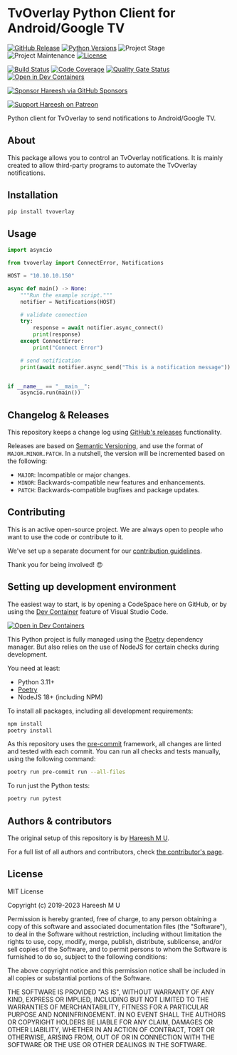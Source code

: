 # TvOverlay Python Client for Android/Google TV

[![GitHub Release][releases-shield]][releases]
[![Python Versions][python-versions-shield]][pypi]
![Project Stage][project-stage-shield]
![Project Maintenance][maintenance-shield]
[![License][license-shield]](.github/LICENSE.md)

[![Build Status][build-shield]][build]
[![Code Coverage][codecov-shield]][codecov]
[![Quality Gate Status][sonarcloud-shield]][sonarcloud]
[![Open in Dev Containers][devcontainer-shield]][devcontainer]

[![Sponsor Hareesh via GitHub Sponsors][github-sponsors-shield]][github-sponsors]

[![Support Hareesh on Patreon][patreon-shield]][patreon]

Python client for TvOverlay to send notifications to Android/Google TV.

## About

This package allows you to control an TvOverlay notifications. It is mainly created to allow third-party programs to automate
the TvOverlay notifications.

## Installation

```bash
pip install tvoverlay
```

## Usage

```python
import asyncio

from tvoverlay import ConnectError, Notifications

HOST = "10.10.10.150"

async def main() -> None:
    """Run the example script."""
    notifier = Notifications(HOST)

    # validate connection
    try:
        response = await notifier.async_connect()
        print(response)
    except ConnectError:
        print("Connect Error")

    # send notification
    print(await notifier.async_send("This is a notification message"))


if __name__ == "__main__":
    asyncio.run(main())
```

## Changelog & Releases

This repository keeps a change log using [GitHub's releases][releases]
functionality.

Releases are based on [Semantic Versioning][semver], and use the format
of `MAJOR.MINOR.PATCH`. In a nutshell, the version will be incremented
based on the following:

- `MAJOR`: Incompatible or major changes.
- `MINOR`: Backwards-compatible new features and enhancements.
- `PATCH`: Backwards-compatible bugfixes and package updates.

## Contributing

This is an active open-source project. We are always open to people who want to
use the code or contribute to it.

We've set up a separate document for our
[contribution guidelines](CONTRIBUTING.md).

Thank you for being involved! :heart_eyes:

## Setting up development environment

The easiest way to start, is by opening a CodeSpace here on GitHub, or by using
the [Dev Container][devcontainer] feature of Visual Studio Code.

[![Open in Dev Containers][devcontainer-shield]][devcontainer]

This Python project is fully managed using the [Poetry][poetry] dependency
manager. But also relies on the use of NodeJS for certain checks during
development.

You need at least:

- Python 3.11+
- [Poetry][poetry-install]
- NodeJS 18+ (including NPM)

To install all packages, including all development requirements:

```bash
npm install
poetry install
```

As this repository uses the [pre-commit][pre-commit] framework, all changes
are linted and tested with each commit. You can run all checks and tests
manually, using the following command:

```bash
poetry run pre-commit run --all-files
```

To run just the Python tests:

```bash
poetry run pytest
```

## Authors & contributors

The original setup of this repository is by [Hareesh M U][hareeshmu].

For a full list of all authors and contributors,
check [the contributor's page][contributors].

## License

MIT License

Copyright (c) 2019-2023 Hareesh M U

Permission is hereby granted, free of charge, to any person obtaining a copy
of this software and associated documentation files (the "Software"), to deal
in the Software without restriction, including without limitation the rights
to use, copy, modify, merge, publish, distribute, sublicense, and/or sell
copies of the Software, and to permit persons to whom the Software is
furnished to do so, subject to the following conditions:

The above copyright notice and this permission notice shall be included in all
copies or substantial portions of the Software.

THE SOFTWARE IS PROVIDED "AS IS", WITHOUT WARRANTY OF ANY KIND, EXPRESS OR
IMPLIED, INCLUDING BUT NOT LIMITED TO THE WARRANTIES OF MERCHANTABILITY,
FITNESS FOR A PARTICULAR PURPOSE AND NONINFRINGEMENT. IN NO EVENT SHALL THE
AUTHORS OR COPYRIGHT HOLDERS BE LIABLE FOR ANY CLAIM, DAMAGES OR OTHER
LIABILITY, WHETHER IN AN ACTION OF CONTRACT, TORT OR OTHERWISE, ARISING FROM,
OUT OF OR IN CONNECTION WITH THE SOFTWARE OR THE USE OR OTHER DEALINGS IN THE
SOFTWARE.

[build-shield]: https://github.com/hareeshmu/pytvoverlay/actions/workflows/tests.yaml/badge.svg
[build]: https://github.com/hareeshmu/pytvoverlay/actions/workflows/tests.yaml
[codecov-shield]: https://codecov.io/gh/hareeshmu/pytvoverlay/branch/main/graph/badge.svg
[codecov]: https://codecov.io/gh/hareeshmu/pytvoverlay
[contributors]: https://github.com/hareeshmu/pytvoverlay/graphs/contributors
[devcontainer-shield]: https://img.shields.io/static/v1?label=Dev%20Containers&message=Open&color=blue&logo=visualstudiocode
[devcontainer]: https://vscode.dev/redirect?url=vscode://ms-vscode-remote.remote-containers/cloneInVolume?url=https://github.com/hareeshmu/pytvoverlay
[hareeshmu]: https://github.com/hareeshmu
[github-sponsors-shield]: https://img.shields.io/badge/Sponsor-%E2%9D%A4-%23db61a2.svg?&logo=github&logoColor=white&labelColor=181717&style=flat-square
[github-sponsors]: https://github.com/sponsors/hareeshmu
[license-shield]: https://img.shields.io/github/license/hareeshmu/pytvoverlay
[maintenance-shield]: https://img.shields.io/maintenance/yes/2023.svg
[patreon-shield]: https://img.shields.io/endpoint.svg?url=https%3A%2F%2Fshieldsio-patreon.vercel.app%2Fapi%3Fusername%3Dhareeshmu%26type%3Dpatrons&style=flat
[patreon]: https://www.patreon.com/hareeshmu
[poetry-install]: https://python-poetry.org/docs/#installation
[poetry]: https://python-poetry.org
[pre-commit]: https://pre-commit.com/
[project-stage-shield]: https://img.shields.io/badge/project%20stage-production%20ready-brightgreen.svg
[pypi]: https://pypi.org/project/tvoverlay/
[python-versions-shield]: https://img.shields.io/pypi/pyversions/pytvoverlay
[releases-shield]: https://img.shields.io/github/release/hareeshmu/pytvoverlay
[releases]: https://github.com/hareeshmu/pytvoverlay/releases
[semver]: http://semver.org/spec/v2.0.0.html
[sonarcloud-shield]: https://sonarcloud.io/api/project_badges/measure?project=hareeshmu_pytvoverlay&metric=alert_status
[sonarcloud]: https://sonarcloud.io/summary/new_code?id=hareeshmu_tvoverlay
